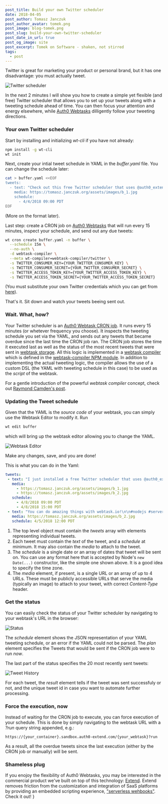 ```yaml
---
post_title: Build your own Twitter scheduler
date: 2018-04-05
post_author: Tomasz Janczuk
post_author_avatar: tomek.png
post_image: blog-tomek.png
post_slug: build-your-own-twitter-scheduler
post_date_in_url: true
post_og_image: site
post_excerpt: Tomek on Software - shaken, not stirred
tags:
  - post
---
```


Twitter is great for marketing your product or personal brand, but it has one disadvantage: you must actually tweet. 

<img src="/assets/images/blog/tomek_blog/2018-04-05/0.png" class="tj-img-diagram-100" alt="Twitter scheduler">

In the next 2 minutes I will show you how to create a simple yet flexible (and free) Twitter scheduler that allows you to set up your tweets along with a tweeting schedule ahead of time. You can then focus your attention and energy elsewhere, while [Auth0 Webtasks](webtask.io) dilligently follow your tweeting directions. 

### Your own Twitter scheduler

Start by installing and initializing *wt-cli* if you have not already: 

```bash
npm install -g wt-cli
wt init
```

Next, create your intial tweet schedule in YAML in the *buffer.yaml* file. You can change the schedule later:

```bash
cat > buffer.yaml <<EOF
tweets:
  - text: "Check out this free Twitter scheduler that uses @auth0_extend and @webtaskio: https://tomasz.janczuk.org/2018/04/build-your-own-twitter-scheduler.html\n\n#nodejs #serverless"
    media: https://tomasz.janczuk.org/assets/images/b_1.jpg
    schedule: 
      - 4/4/2018 09:00 PDT
EOF
```

(More on the format later).

Last step: create a CRON job on [Auth0 Webtasks](https://webtask.io) that will run every 15 minutes, inspect your schedule, and send out any due tweets:

```bash
wt cron create buffer.yaml -n buffer \
  --schedule 15m \
  --no-auth \
  -d webtask-compiler \
  --meta wt-compiler=webtask-compiler/twitter \
  -s TWITTER_CONSUMER_KEY={YOUR_TWITTER_CONSUMER_KEY} \
  -s TWITTER_CONSUMER_SECRET={YOUR_TWITTER_CONSUMER_SECRET} \
  -s TWITTER_ACCESS_TOKEN_KEY={YOUR_TWITTER_ACCESS_TOKEN_KEY} \
  -s TWITTER_ACCESS_TOKEN_SECRET={YOUR_TWITTER_ACCESS_TOKEN_SECRET}
```

(You must substitute your own Twitter credentials which you can get from [here](https://apps.twitter.com/)). 

That's it. Sit down and watch your tweets beeing sent out. 

### Wait. What, how?

Your Twitter scheduler is an [Auth0 Webtask CRON job](https://webtask.io/docs/cron). It runs every 15 minutes (or whetever frequency you choose). It inspects the tweeting schedule you set via the YAML, and sends out any tweets that became overdue since the last time the CRON job ran. The CRON job stores the time it executed last as well as the status of the most recent tweets that were sent in [webtask storage](https://webtask.io/docs/webtask_storage). All this logic is implemented in a [webtask compiler](https://webtask.io/docs/webtask-compilers) which is defined in the [webtask-compiler NPM module](https://github.com/tjanczuk/wtc#twitter-scheduler). In addition to implementing the actual tweeting logic, the compiler allows the use of a custom DSL (the YAML with tweeting schedule in this case) to be used as the *script* of the webtask.  

For a gentle introduction of the powerful *webtask compiler* concept, check out [Raymond Camden's post](https://auth0.com/blog/expanding-auth0-extend-with-compilers/).  

### Updating the Tweet schedule

Given that the YAML is the *source code* of your webtask, you can simply use the Webtask Editor to modify it. Run

```bash
wt edit buffer
```

which will bring up the webtask editor allowing you to change the YAML. 

 <img src="/assets/images/blog/tomek_blog/2018-04-05/1.png" class="tj-img-diagram-100" alt="Webtask Editor">

 Make any changes, save, and you are done!

 This is what you can do in the Yaml: 

 ```yaml
 tweets:
  - text: "I just installed a free Twitter scheduler that uses @auth0_extend and @webtaskio.\n\nCheck out https://github.com/tjanczuk/wtc#twitter-scheduler\n\n#nodejs #serverless"
    media: 
      - https://tomasz.janczuk.org/assets/images/b_1.jpg
      - https://tomasz.janczuk.org/assets/images/b_2.jpg
    schedule: 
      - 4/8/2018 09:00 PDT
      - 4/8/2018 15:00 PDT
  - text: "You can do amazing things with webtask.io!\n\n#nodejs #serverless"
    media: https://tomasz.janczuk.org/assets/images/b_2.jpg
    schedule: 4/5/2018 12:00 PDT
```

 1. The top level object must contain the *tweets* array with elements representing individual tweets.  
 2. Each tweet must contain the *text* of the tweet, and a *schedule* at minimum. It may also contain the *media* to attach to the tweet. 
 3. The *schedule* is a single date or an array of dates that tweet will be sent on. You can use any format here that is accepted by Node's `new Date(...)` constructor, like the simple one shown above. It is a good idea to specify the time zone.  
 4. The *media* element, if present, is a single URL or an array of up to 4 URLs. These must be publicly accessible URLs that serve the media (typically an image) to attach to your tweet, with correct *Content-Type* header.  

### Get the status

 You can easily check the status of your Twitter scheduler by navigating to your webtask's URL in the browser: 

<img src="/assets/images/blog/tomek_blog/2018-04-05/2.png" class="tj-img-diagram-100" alt="Status">

The *schedule* element shows the JSON representation of your YAML tweeting schedule, or an error if the YAML could not be parsed. The *plan* element specifies the Tweets that would be sent if the CRON job were to run *now*. 

The last part of the status specifies the 20 most recently sent tweets: 

<img src="/assets/images/blog/tomek_blog/2018-04-05/3.png" class="tj-img-diagram-100" alt="Tweet History">

For each tweet, the *result* element tells if the tweet was sent successfuly or not, and the unique tweet id in case you want to automate further processing. 

### Force the execution, now

Instead of waiting for the CRON job to execute, you can force execution of your schedule. This is done by simply navigating to the webtask URL with a *?run* query string appended, e.g.: 

```
https://{your_container}.sandbox.auth0-extend.com/{your_webtask}?run
```

As a result, all the overdue tweets since the last execution (either by the CRON job or manually) will be sent. 

### Shameless plug

If you enojoy the flexibility of Auth0 Webtasks, you may be interested in the commercial product we've built on top of this technology: [Extend](https://goextend.io?utm_source=blog&utm_medium=post&utm_campaign=blog-tomek&utm_content=2018-04-05-twitter-scheduler). Extend removes friction from the customization and integration of SaaS platforms by providing an embedded scripting experience, ["serverless wehbooks"](https://tomasz.janczuk.org/2018/03/serverless-webhooks-to-revolutionize-the-saas.html). Check it out! }